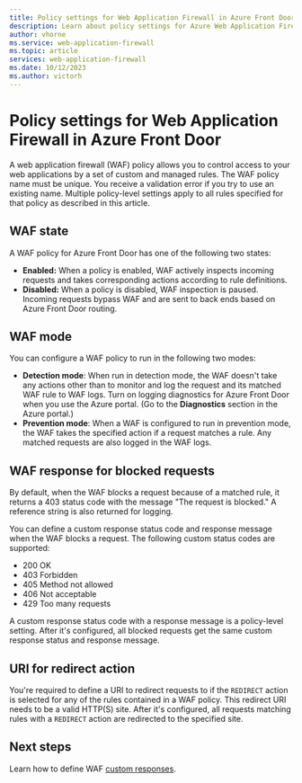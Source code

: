 ```yaml
---
title: Policy settings for Web Application Firewall in Azure Front Door
description: Learn about policy settings for Azure Web Application Firewall in Azure Front Door.
author: vhorne
ms.service: web-application-firewall
ms.topic: article
services: web-application-firewall
ms.date: 10/12/2023
ms.author: victorh
---
```


# Policy settings for Web Application Firewall in Azure Front Door

A web application firewall (WAF) policy allows you to control access to your web applications by a set of custom and managed rules. The WAF policy name must be unique. You receive a validation error if you try to use an existing name. Multiple policy-level settings apply to all rules specified for that policy as described in this article.

## WAF state

A WAF policy for Azure Front Door has one of the following two states:

- **Enabled:** When a policy is enabled, WAF actively inspects incoming requests and takes corresponding actions according to rule definitions.
- **Disabled:** When a policy is disabled, WAF inspection is paused. Incoming requests bypass WAF and are sent to back ends based on Azure Front Door routing.

## WAF mode

You can configure a WAF policy to run in the following two modes:

- **Detection mode**: When run in detection mode, the WAF doesn't take any actions other than to monitor and log the request and its matched WAF rule to WAF logs. Turn on logging diagnostics for Azure Front Door when you use the Azure portal. (Go to the **Diagnostics** section in the Azure portal.)
- **Prevention mode**: When a WAF is configured to run in prevention mode, the WAF takes the specified action if a request matches a rule. Any matched requests are also logged in the WAF logs.

## WAF response for blocked requests

By default, when the WAF blocks a request because of a matched rule, it returns a 403 status code with the message "The request is blocked." A reference string is also returned for logging.

You can define a custom response status code and response message when the WAF blocks a request. The following custom status codes are supported:

- 200    OK
- 403    Forbidden
- 405    Method not allowed
- 406    Not acceptable
- 429    Too many requests

A custom response status code with a response message is a policy-level setting. After it's configured, all blocked requests get the same custom response status and response message.

## URI for redirect action

You're required to define a URI to redirect requests to if the `REDIRECT` action is selected for any of the rules contained in a WAF policy. This redirect URI needs to be a valid HTTP(S) site. After it's configured, all requests matching rules with a `REDIRECT` action are redirected to the specified site.

## Next steps

Learn how to define WAF [custom responses](waf-front-door-configure-custom-response-code.md).
